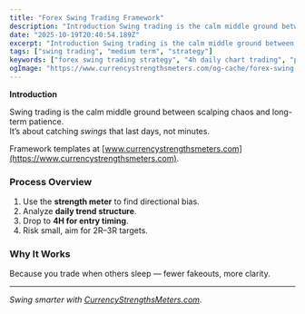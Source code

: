 ```yaml
---
title: "Forex Swing Trading Framework"
description: "Introduction Swing trading is the calm middle ground between scalping chaos and long-term patience..."
date: "2025-10-19T20:40:54.189Z"
excerpt: "Introduction Swing trading is the calm middle ground between scalping chaos and long-term patience. It’s about catching *swings* that last days, not minutes. Framework templates at [www.currencystrengthsmeters.com](https://www.currencystrengthsmeters.com). Process Overview 1. Use the strength meter to find directional bias. 2. Analyze daily trend structure. 3. Drop to 4H for entry timing...."
tags: ["swing trading", "medium term", "strategy"]
keywords: ["forex swing trading strategy", "4h daily chart trading", "position swing system", "strength meter swing setup", "forex trend framework"]
ogImage: "https://www.currencystrengthsmeters.com/og-cache/forex-swing-trading-framework.jpg"
---
```

**Introduction**

Swing trading is the calm middle ground between scalping chaos and long-term patience.  
It’s about catching *swings* that last days, not minutes.

Framework templates at [www.currencystrengthsmeters.com](https://www.currencystrengthsmeters.com).

### Process Overview

1. Use the **strength meter** to find directional bias.  
2. Analyze **daily trend structure**.  
3. Drop to **4H for entry timing**.  
4. Risk small, aim for 2R–3R targets.

### Why It Works

Because you trade when others sleep — fewer fakeouts, more clarity.

---

*Swing smarter with [CurrencyStrengthsMeters.com](https://www.currencystrengthsmeters.com).*
